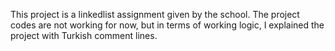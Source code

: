 This project is a linkedlist assignment given by the school. The project codes are not working for now, but in terms of working logic, I explained the project with Turkish comment lines.
